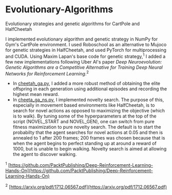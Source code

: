 # Evolutionary-Algorithms
Evolutionary strategies and genetic algorithms for CartPole and HalfCheetah

I implemented evolutionary algorithm and genetic strategy in NumPy for Gym's CartPole environment.  I used Roboschool as an alternative to Mujoco for genetic strategies in HalfCheetah, and used PyTorch for multiprocessing and CUDA.
Using Maxim Lapan's base code for genetic strategy,<sup>1</sup> I added a few new implementations following Uber AI's paper *Deep Neuroevolution: Genetic Algorithms are a Competitive Alternative for Training Deep Neural Networks for Reinforcement Learning*.<sup>2</sup> 

* In [cheetah_ga.py](https://github.com/rhshi/Evolutionary-Algorithms/blob/master/cheetah_ga.py), I added a more robust method of obtaining the elite offspring in each generation using additional episodes and recording the highest mean reward.
* In [cheeta_ga_ns.py](https://github.com/rhshi/Evolutionary-Algorithms/blob/master/cheetah_ga_ns.py), I implemented novelty search.  The purpose of this, especially in movement based environments like HalfCheetah, is to search for novel actions as opposed to maximizing the objective (which is to walk).  By tuning some of the hyperparameters at the top of the script (NOVEL_START and NOVEL_GEN), one can switch from pure fitness maximization to pure novelty search.  The default is to start the probabilty that the agent searches for novel actions at 0.05 and then is annealed to 1 after 200 frames; 200 frames was chosen because that is when the agent begins to perfect standing up at around a reward of 1000, but is unable to begin walking.  Novelty search is aimed at allowing the agent to discover walking.

<sup>1</sup> [https://github.com/PacktPublishing/Deep-Reinforcement-Learning-Hands-On](https://github.com/PacktPublishing/Deep-Reinforcement-Learning-Hands-On)

<sup>2</sup> [https://arxiv.org/pdf/1712.06567.pdf](https://arxiv.org/pdf/1712.06567.pdf)
